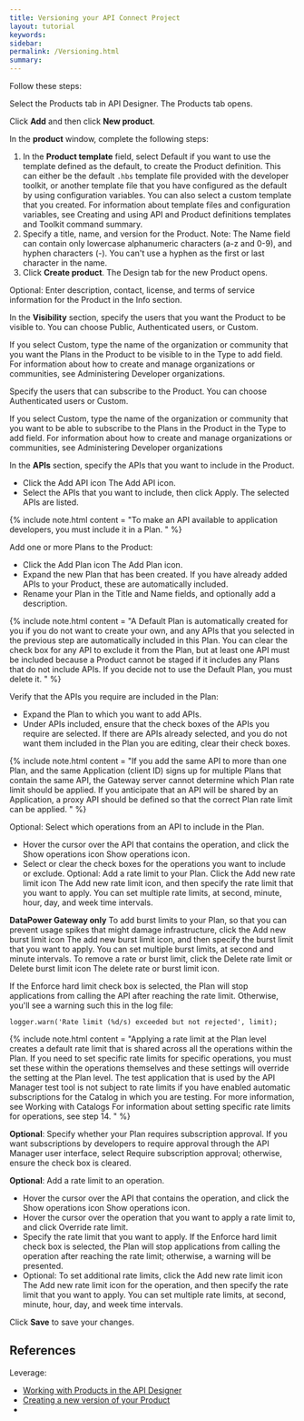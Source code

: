 ```yaml
---
title: Versioning your API Connect Project
layout: tutorial
keywords:
sidebar:
permalink: /Versioning.html
summary:
---
```


Follow these steps:

Select the Products tab in API Designer. The Products tab opens.

Click **Add** and then click **New product**.

In the **product** window, complete the following steps:

1. In the **Product template** field, select Default if you want to use the template defined as the default, to create the Product definition. This can either be the default `.hbs` template file provided with the developer toolkit, or another template file that you have configured as the default by using configuration variables. You can also select a custom template that you created. For information about template files and configuration variables, see Creating and using API and Product definitions templates and Toolkit command summary.
1. Specify a title, name, and version for the Product.
Note: The Name field can contain only lowercase alphanumeric characters (a-z and 0-9), and hyphen characters (-). You can't use a hyphen as the first or last character in the name.
1. Click **Create product**. The Design tab for the new Product opens.

Optional: Enter description, contact, license, and terms of service information for the Product in the Info section.

In the **Visibility** section, specify the users that you want the Product to be visible to. You can choose Public, Authenticated users, or Custom.

If you select Custom, type the name of the organization or community that you want the Plans in the Product to be visible to in the Type to add field. For information about how to create and manage organizations or communities, see Administering Developer organizations.

Specify the users that can subscribe to the Product. You can choose Authenticated users or Custom.

If you select Custom, type the name of the organization or community that you want to be able to subscribe to the Plans in the Product in the Type to add field. For information about how to create and manage organizations or communities, see Administering Developer organizations

In the **APIs** section, specify the APIs that you want to include in the Product.

- Click the Add API icon The Add API icon.
- Select the APIs that you want to include, then click Apply. The selected APIs are listed.

{% include note.html content = "To make an API available to application developers, you must include it in a Plan.
" %}

Add one or more Plans to the Product:

- Click the Add Plan icon The Add Plan icon.
- Expand the new Plan that has been created. If you have already added APIs to your Product, these are automatically included.
- Rename your Plan in the Title and Name fields, and optionally add a description.

{% include note.html content = "A Default Plan is automatically created for you if you do not want to create your own, and any APIs that you selected in the previous step are automatically included in this Plan. You can clear the check box for any API to exclude it from the Plan, but at least one API must be included because a Product cannot be staged if it includes any Plans that do not include APIs. If you decide not to use the Default Plan, you must delete it.
" %}

Verify that the APIs you require are included in the Plan:

- Expand the Plan to which you want to add APIs.
- Under APIs included, ensure that the check boxes of the APIs you require are selected. If there are APIs already selected, and you do not want them included in the Plan you are editing, clear their check boxes.

{% include note.html content = "If you add the same API to more than one Plan, and the same Application (client ID) signs up for multiple Plans that contain the same API, the Gateway server cannot determine which Plan rate limit should be applied. If you anticipate that an API will be shared by an Application, a proxy API should be defined so that the correct Plan rate limit can be applied.
" %}

Optional: Select which operations from an API to include in the Plan.

- Hover the cursor over the API that contains the operation, and click the Show operations icon Show operations icon.
- Select or clear the check boxes for the operations you want to include or exclude.
Optional: Add a rate limit to your Plan.
Click the Add new rate limit icon The Add new rate limit icon, and then specify the rate limit that you want to apply. You can set multiple rate limits, at second, minute, hour, day, and week time intervals.

**DataPower Gateway only**
To add burst limits to your Plan, so that you can prevent usage spikes that might damage infrastructure, click the Add new burst limit icon The add new burst limit icon, and then specify the burst limit that you want to apply. You can set multiple burst limits, at second and minute intervals. To remove a rate or burst limit, click the Delete rate limit or Delete burst limit icon The delete rate or burst limit icon.

If the Enforce hard limit check box is selected, the Plan will stop applications from calling the API after reaching the rate limit. Otherwise, you'll see a warning such this in the log file:

```
logger.warn('Rate limit (%d/s) exceeded but not rejected', limit);
```

{% include note.html content = "Applying a rate limit at the Plan level creates a default rate limit that is shared across all the operations within the Plan. If you need to set specific rate limits for specific operations, you must set these within the operations themselves and these settings will override the setting at the Plan level.
The test application that is used by the API Manager test tool is not subject to rate limits if you have enabled automatic subscriptions for the Catalog in which you are testing. For more information, see Working with Catalogs
For information about setting specific rate limits for operations, see step 14.
" %}

**Optional**: Specify whether your Plan requires subscription approval. If you want subscriptions by developers to require approval through the API Manager user interface, select Require subscription approval; otherwise, ensure the check box is cleared.

**Optional**: Add a rate limit to an operation.

- Hover the cursor over the API that contains the operation, and click the Show operations icon Show operations icon.
- Hover the cursor over the operation that you want to apply a rate limit to, and click Override rate limit.
- Specify the rate limit that you want to apply. If the Enforce hard limit check box is selected, the Plan will stop applications from calling the operation after reaching the rate limit; otherwise, a warning will be presented.
- Optional: To set additional rate limits, click the Add new rate limit icon The Add new rate limit icon for the operation, and then specify the rate limit that you want to apply. You can set multiple rate limits, at second, minute, hour, day, and week time intervals.

Click **Save** to save your changes.

## References

Leverage:

- [Working with Products in the API Designer](http://www.ibm.com/support/knowledgecenter/SSFS6T/com.ibm.apic.toolkit.doc/capim_products.html)
- [Creating a new version of your Product](http://www.ibm.com/support/knowledgecenter/SSFS6T/com.ibm.apic.toolkit.doc/product_versions.html)
- []()
